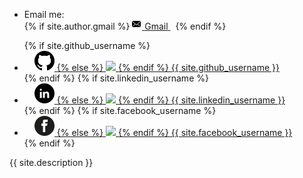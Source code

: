 <footer class="site-footer">
  <div class="wrapper">
    <div class="footer-col-wrapper">
      <div class="footer-col footer-col-1">
        <ul class="contact-list">
          <li> Email me: </li>
          {% if site.author.gmail %}
            <a href="mailto:{{ site.author.gmail }}">
              <span class="icon icon--email">
                <svg viewBox="0 0 16 16" width="16px" height="16px">
                  <path d="M7,9L5.268,7.484l-4.952,4.245C0.496,11.896,0.739,12,1.007,12h11.986 c0.267,0,0.509-0.104,0.688-0.271L8.732,7.484L7,9z M13.684,2.271C13.504,2.103,13.262,2,12.993,2H1.007C0.74,2,0.498,2.104,0.318,2.273L7,8 L13.684,2.271z"/>
                  <polygon points="0,2.878 0,11.186 4.833,7.079"/>
                  <polygon points="9.167,7.079 14,11.186 14,2.875"/>
                </svg>
              </span>
              <span class="email">Gmail</span>
            </a>&nbsp;
          {% endif %}
          <br>
        </ul>
      </div>
      <div class="footer-col footer-col-2">
        <ul class="social-media-list">
          {% if site.github_username %}
            <li>
              <a href="https://github.com/{{ site.github_username }}">
                <span class="icon icon--github">
                  <svg viewBox="0 0 16 16" width="16px" height="16px">
                    {% if page.layout != "post"%}
                      <img src="../assets/imgs/socialnetwork/github_32.png"/>
                    {% else %}
                      <img src="../../../../../assets/imgs/socialnetwork/github_32.png"/>
                    {% endif %}
                  </svg>
                </span>
                <span class="username">{{ site.github_username }}</span>
              </a>
            </li>
          {% endif %}
<!--          {% if site.bitbucket_username %}
            <li>
              <a href="https://bitbucket.org/{{ site.bitbucket_username }}">
                <span class="icon icon--bitbucket">
                  <svg viewBox="0 0 16 16" width="16px" height="16px">
                    {% if page.layout != "post"%}
                      <img src="../assets/imgs/socialnetwork/bitbucket_32.png"/>
                    {% else %}
                      <img src="../../../../../assets/imgs/socialnetwork/bitbucket_32.png"/>
                    {% endif %}
                  </svg>
                </span>
                <span class="username">{{ site.bitbucket_username }}</span>
              </a>
            </li>
          {% endif %}-->
          {% if site.linkedin_username %}
            <li>
              <a href="https://linkedin.com/in/{{ site.linkedin_username }}">
                <span class="icon icon--linkedin">
                  <svg viewBox="0 0 16 16" width="16px" height="16px">
                    {% if page.layout != "post"%}
                      <img src="../assets/imgs/socialnetwork/linkedin_32.png"/>
                    {% else %}
                      <img src="../../../../../assets/imgs/socialnetwork/linkedin_32.png"/>
                    {% endif %}
                  </svg>
                </span>
                <span class="username">{{ site.linkedin_username }}</span>
              </a>
            </li>
          {% endif %}
          {% if site.facebook_username %}
            <li>
              <a href="https://www.facebook.com/{{ site.facebook_username }}">
                <span class="icon icon--facebook">
                  <svg viewBox="0 0 16 16" width="16px" height="16px">
                    {% if page.layout != "post"%}
                      <img src="../assets/imgs/socialnetwork/facebook_32.png"/>
                    {% else %}
                      <img src="../../../../../assets/imgs/socialnetwork/facebook_32.png"/>
                    {% endif %}
                  </svg>
                </span>
                <span class="username">{{ site.facebook_username }}</span>
              </a>
            </li>
          {% endif %}
<!--          {% if site.twitter_username %}
            <li>
              <a href="https://twitter.com/{{ site.twitter_username }}">
                <span class="icon icon--twitter">
                  <svg viewBox="0 0 16 16" width="16px" height="16px">
                    {% if page.layout != "post"%}
                      <img src="../assets/imgs/socialnetwork/twitter_32.png"/>
                    {% else %}
                      <img src="../../../../../assets/imgs/socialnetwork/twitter_32.png"/>
                    {% endif %}
                  </svg>
                </span>
                <span class="username">{{ site.twitter_username }}</span>
              </a>
            </li>
          {% endif %}
          {% if site.instagram_username %}
            <li>
              <a href="https://www.instagram.com/{{ site.instagram_username }}">
                <span class="icon icon--instagram">
                  <svg viewBox="0 0 16 16" width="16px" height="16px">
                    {% if page.layout != "post"%}
                      <img src="../assets/imgs/socialnetwork/instagram_32.png"/>
                    {% else %}
                      <img src="../../../../../assets/imgs/socialnetwork/instagram_32.png"/>
                    {% endif %}
                  </svg>
                </span>
                <span class="username">{{ site.instagram_username }}</span>
              </a>
            </li>
          {% endif %}-->
          </ul>
      </div>
      <div class="footer-col footer-col-3">
        <p class="text">{{ site.description }}</p>
      </div>
    </div>
  </div>
</footer>
